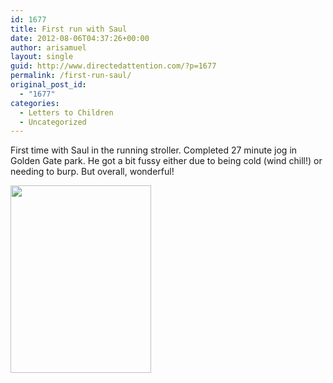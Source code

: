 ```yaml
---
id: 1677
title: First run with Saul
date: 2012-08-06T04:37:26+00:00
author: arisamuel
layout: single
guid: http://www.directedattention.com/?p=1677
permalink: /first-run-saul/
original_post_id:
  - "1677"
categories:
  - Letters to Children
  - Uncategorized
---
```

First time with Saul in the running stroller. Completed 27 minute jog in Golden Gate park. He got a bit fussy either due to being cold (wind chill!) or needing to burp. But overall, wonderful!

<a href="http://www.samuelakerstein.com/wp-content/uploads/2012/08/photo-2.jpg"><img class="alignleft size-medium wp-image-1680" title="Ari with Saul in Golden Gate Park" src="http://www.samuelakerstein.com/wp-content/uploads/2012/08/photo-2.jpg?w=225&amp;h=300" alt="" width="225" height="300"></a>